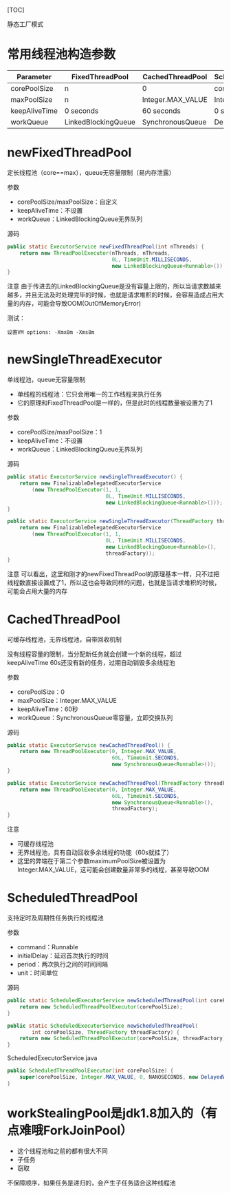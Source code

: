 [TOC]

静态工厂模式

# 常用线程池构造参数
|   Parameter   |   FixedThreadPool    | CachedThreadPool  | ScheduledThreadPool |   SingleThreaded    |
| ------------- | -------------------- | ----------------- | ------------------- | ------------------- |
| corePoolSize  | n                   | 0                 | contructor-arg      | 1                   |
| maxPoolSize   | n | Integer.MAX_VALUE | Integer.MAX_VALUE   | 1                   |
| keepAliveTime | 0 seconds            | 60 seconds        | 0 seconds           | 0 seconds           |
| workQueue     | LinkedBlockingQueue  | SynchronousQueue  | DelayedWorkQueue    | LinkedBlockingQueue |

# newFixedThreadPool
定长线程池（core==max），queue无容量限制（易内存泄露）

参数
+ corePoolSize/maxPoolSize：自定义
+ keepAliveTime：不设置
+ workQueue：LinkedBlockingQueue无界队列

源码
```java
public static ExecutorService newFixedThreadPool(int nThreads) {
    return new ThreadPoolExecutor(nThreads, nThreads,
                                  0L, TimeUnit.MILLISECONDS,
                                  new LinkedBlockingQueue<Runnable>());
}
```

注意
由于传进去的LinkedBlockingQueue是没有容量上限的，所以当请求数越来越多，并且无法及时处理完毕的时候，也就是请求堆积的时候，会容易造成占用大量的内存，可能会导致OOM(OutOfMemoryError)

测试：
```
设置VM options: -Xmx8m -Xms8m
```

# newSingleThreadExecutor
单线程池，queue无容量限制

+ 单线程的线程池：它只会用唯一的工作线程来执行任务
+ 它的原理和FixedThreadPool是一样的，但是此时的线程数量被设置为了1

参数
+ corePoolSize/maxPoolSize：1
+ keepAliveTime：不设置
+ workQueue：LinkedBlockingQueue无界队列

源码
```java
public static ExecutorService newSingleThreadExecutor() {
    return new FinalizableDelegatedExecutorService
        (new ThreadPoolExecutor(1, 1,
                                0L, TimeUnit.MILLISECONDS,
                                new LinkedBlockingQueue<Runnable>()));
}

public static ExecutorService newSingleThreadExecutor(ThreadFactory threadFactory) {
    return new FinalizableDelegatedExecutorService
        (new ThreadPoolExecutor(1, 1,
                                0L, TimeUnit.MILLISECONDS,
                                new LinkedBlockingQueue<Runnable>(),
                                threadFactory));
}
```

注意
可以看出，这里和刚才的newFixedThreadPool的原理基本一样，只不过把线程数直接设置成了1，所以这也会导致同样的问题，也就是当请求堆积的时候，可能会占用大量的内存

# CachedThreadPool
可缓存线程池，无界线程池，自带回收机制

没有线程容量的限制，当分配新任务就会创建一个新的线程，超过 keepAliveTime 60s还没有新的任务，过期自动销毁多余线程池

参数
+ corePoolSize：0
+ maxPoolSize：Integer.MAX_VALUE
+ keepAliveTime：60秒
+ workQueue：SynchronousQueue零容量，立即交换队列

源码
```java
public static ExecutorService newCachedThreadPool() {
    return new ThreadPoolExecutor(0, Integer.MAX_VALUE,
                                  60L, TimeUnit.SECONDS,
                                  new SynchronousQueue<Runnable>());
}

public static ExecutorService newCachedThreadPool(ThreadFactory threadFactory) {
    return new ThreadPoolExecutor(0, Integer.MAX_VALUE,
                                  60L, TimeUnit.SECONDS,
                                  new SynchronousQueue<Runnable>(),
                                  threadFactory);
}
```

注意
+ 可缓存线程池
+ 无界线程池，具有自动回收多余线程的功能（60s就挂了）
+ 这里的弊端在于第二个参数maximumPoolSize被设置为Integer.MAX_VALUE，这可能会创建数量非常多的线程，甚至导致OOM

# ScheduledThreadPool
支持定时及周期性任务执行的线程池

参数
+ command：Runnable
+ initialDelay：延迟首次执行的时间
+ period：两次执行之间的时间间隔
+ unit：时间单位

源码
```java
public static ScheduledExecutorService newScheduledThreadPool(int corePoolSize) {
    return new ScheduledThreadPoolExecutor(corePoolSize);
}

public static ScheduledExecutorService newScheduledThreadPool(
        int corePoolSize, ThreadFactory threadFactory) {
    return new ScheduledThreadPoolExecutor(corePoolSize, threadFactory);
}
```
ScheduledExecutorService.java
```java
public ScheduledThreadPoolExecutor(int corePoolSize) {
    super(corePoolSize, Integer.MAX_VALUE, 0, NANOSECONDS, new DelayedWorkQueue());
}
```

# workStealingPool是jdk1.8加入的（有点难哦ForkJoinPool）
+ 这个线程池和之前的都有很大不同
+ 子任务
+ 窃取

不保障顺序，如果任务是递归的，会产生子任务适合这种线程池